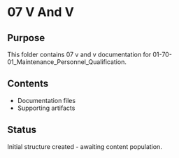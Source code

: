 # 07 V And V

## Purpose
This folder contains 07 v and v documentation for 01-70-01_Maintenance_Personnel_Qualification.

## Contents
- Documentation files
- Supporting artifacts

## Status
Initial structure created - awaiting content population.
